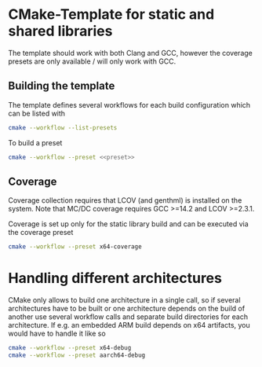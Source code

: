 # CMake-Template for static and shared libraries
The template should work with both Clang and GCC, however the coverage
presets are only available / will only work with GCC.

## Building the template
The template defines several workflows for each build configuration which can be listed with
```bash
cmake --workflow --list-presets
```

To build a preset
```bash
cmake --workflow --preset <<preset>>
```
## Coverage

Coverage collection requires that LCOV (and genthml) is installed on the system.
Note that MC/DC coverage requires GCC >=14.2 and LCOV >=2.3.1.

Coverage is set up only for the static library build and can be executed via
the coverage preset
```bash
cmake --workflow --preset x64-coverage
```

# Handling different architectures

CMake only allows to build one architecture in a single call, so if several
architectures have to be built or one architecture depends on the build of another
use several workflow calls and separate build directories for each architecture.
If e.g. an embedded ARM build depends on x64 artifacts, you would have to handle
it like so
```bash
cmake --workflow --preset x64-debug
cmake --workflow --preset aarch64-debug
```


